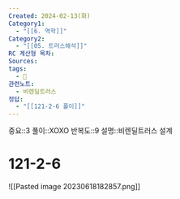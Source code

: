 ```yaml
---
Created: 2024-02-13(화)
Category1:
  - "[[6. 역학]]"
Category2:
  - "[[05. 트러스해석]]"
RC 계산형 목차: 
Sources: 
tags:
  - 🧮
관련노트:
  - 비렌딜트러스
정답:
  - "[[121-2-6 풀이]]"
---
```

중요::3
풀이::XOXO
반복도::9
설명::비렌딜트러스 설계
#  121-2-6
![[Pasted image 20230618182857.png]]